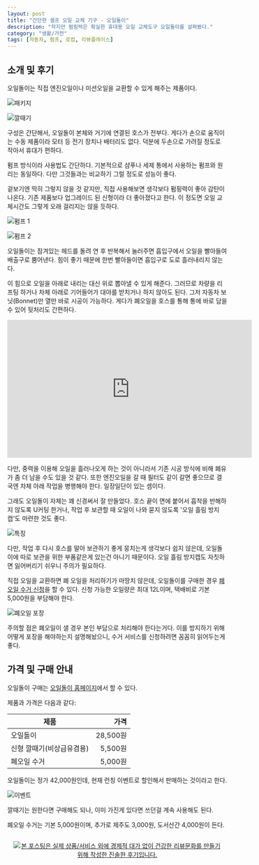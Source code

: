 ```yaml
---
layout: post
title: "간단한 셀프 오일 교체 기구 - 오일돌이"
description: "작지만 펌핑력은 확실한 휴대용 오일 교체도구 오일돌이를 살펴봤다."
category: "생활/가전"
tags: [자동차, 펌프, 로컴, 리뷰플레이스]
---
```


## 소개 및 후기

오일돌이는 직접 엔진오일이나 미션오일을 교환할 수 있게 해주는 제품이다.

![패키지](https://lh3.googleusercontent.com/UH3eJa3x0zW1WDORJcExP0HQYx6TuMwiqS21wE1Ibi5Djiw_2696YIb5WN_YeVzmu8Hp3TL-5_JmYw=s560)

![깔때기](https://lh3.googleusercontent.com/eh2Rc1oD5TTINQqXAWvMpfe8DYcZ0AkTFglNPOIScwco3SzKT2EFF4DgXxSanE39G7TCP9Tn21PFtQ=s560)

구성은 간단해서,
오일돌이 본체와 거기에 연결된 호스가 전부다.
게다가 손으로 움직이는 수동 제품이라 모터 등 전기 장치나 배터리도 없다.
덕분에 두손으로 가려질 정도로 작아서 휴대가 편하다.

펌프 방식이라 사용법도 간단하다.
기본적으로 샴푸나 세제 통에서 사용하는 펌프와 원리는 동일하다.
다만 그것들과는 비교하기 그럴 정도로 성능이 좋다.

겉보기엔 딱히 그렇지 않을 것 같지만,
직접 사용해보면 생각보다 펌핑력이 좋아 감탄이 나온다.
기존 제품보다 업그레이드 된 신형이라 더 좋아졌다고 한다.
이 정도면 오일 교체시간도 그렇게 오래 걸리지는 않을 듯하다.

![펌프 1](https://lh3.googleusercontent.com/ucqX8abOAKnuwKCzueIZ-cvtEIMUow0swfO7DzNt1oCOiwb0hk8LRX0GCfZkRIBFgkvIbXjjsb2RkA=s560)

![펌프 2](https://lh3.googleusercontent.com/C8OTzdO6WZjiR_NTy8PO2cADkZZWbP70qrkcPMDzxC0qnr0WQ07ntPQ4FXSv6GWfSi-NddOKIVZedA=s560)

오일돌이는 잠겨있는 헤드를 돌려 연 후 반복해서 눌러주면
흡입구에서 오일을 빨아들여 배출구로 뿜어낸다.
힘이 좋기 때문에 한번 빨아들이면 흡입구로 도로 흘러내리지 않는다.

이 힘으로 오일을 아래로 내리는 대신 위로 뽑아낼 수 있게 해준다.
그러므로 차량을 리프팅 하거나 차체 아래로 기어들어가 대야를 받치거나 하지 않아도 된다.
그저 자동차 보닛(Bonnet)만 열만 바로 시공이 가능하다.
게다가 폐오일을 호스를 통해 통에 바로 담을 수 있어 뒷처리도 간편하다.

<center><iframe width="560" height="315" src="https://www.youtube.com/embed/fuzMDn8LqDU?rel=0" frameborder="0" allow="autoplay; encrypted-media" allowfullscreen></iframe></center>

다만, 중력을 이용해 오일을 흘러나오게 하는 것이 아니라서
기존 시공 방식에 비해 폐유가 좀 더 남을 수도 있을 것 같다.
또한 엔진오일을 갈 때 필터도 같이 갈면 좋으므로
결국엔 차체 아래 작업을 병행해야 한다.
일장일단이 있는 셈이다.

그래도 오일돌이 자체는 꽤 신경써서 잘 만들었다.
호스 끝이 면에 붙어서 흡착을 반해하지 않도록 U커팅 한거나,
작업 후 보관할 때 오일이 나와 묻지 않도록 '오일 흘림 방지캡'도 마련한 것도 좋다.

![특징](https://lh3.googleusercontent.com/1RE8Wmwj9eSGJXywdm-mCGajo9AaS_C-ii2RDoRjQW4Ttzad7fNOmkmGlFeS4HMmTck6zqBx7828OA=s560)

다만, 작업 후 다시 호스를 말아 보관하기 좋게 뭉치는게 생각보다 쉽지 않은데,
오일돌이에 따로 보관을 위한 부품같은게 있는건 아니기 때문이다.
오일 흘림 방지캡도 자칫하면 잃어버리기 쉬우니 주의가 필요하다.

직접 오일을 교환하면 폐 오일을 처리하기가 마땅치 않은데,
오일돌이를 구매한 경우 [폐오일 수거 신청](http://www.oildory.com/shopinfo/peoil_suger.html)을 할 수 있다.
신청 가능한 오일량은 최대 12L이며,
택배비로 기본 5,000원을 부담해야 한다.

![폐오일 포장](https://lh3.googleusercontent.com/LgibUag4DMXlSRWS_g9ATPGEbgay89WusNkjgCVnT91OEKdB70ptsVE8PlbvaOOt41328EBmAUI3Jw=s560)

주의할 점은 폐오일이 샐 경우 본인 부담으로 처리해야 한다는거다.
이를 방지하기 위해 어떻게 포장을 해야하는지 설명해놨으니,
수거 서비스를 신청하려면 꼼꼼히 읽어두는게 좋다.



## 가격 및 구매 안내

오일돌이 구매는 [오일돌이 홈페이지](http://www.oildory.com)에서 할 수 있다.

제품과 가격은 다음과 같다:

제품                      | 가격
--------------------------|---------:
오일돌이                  | 28,500원
신형 깔때기(비상급유겸용) |  5,500원
폐오일 수거               |  5,000원

오일돌이는 정가 42,000원인데,
현재 런칭 이벤트로 할인해서 판매하는 것이라고 한다.

![이벤트](https://lh3.googleusercontent.com/jpOARK2yLUxCiI8Nek2ODNbY2R6863ElWDC_FfCXUiSGeTfFLi-1LJOFhQLChKpEXEp0FZZXCG-zZA=w375)

깔때기는 원한다면 구매해도 되나,
이미 가진게 있다면 쓰던걸 계속 사용해도 된다.

폐오일 수거는 기본 5,000원이며,
추가로 제주도 3,000원, 도서산간 4,000원이 든다.



<div style="text-align: center; padding: 1em;"><a href="http://reviewplace.co.kr/detail.php?number=12098" target="_blank"><img src="http://reviewplace.co.kr/blog_traffic.php?key=MTIwOTh8cmV6bm9h" border="0" alt="본 포스팅은 실제 상품/서비스 외에 경제적 대가 없이 건강한 리뷰문화를 만들기 위해 작성한 진솔한 후기입니다."></a></div>
